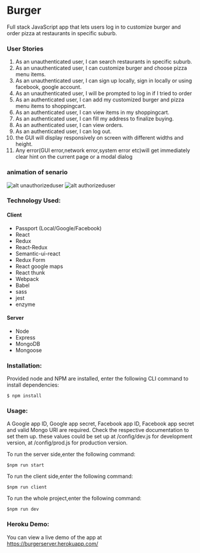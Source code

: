 # Burger 

Full stack JavaScript app that lets users log in to customize burger and order pizza at restaurants in specific suburb.

### User Stories

1. As an unauthenticated user, I can search restaurants in specific suburb.
2. As an unauthenticated user, I can customize burger and choose pizza menu items.
3. As an unauthenticated user, I can sign up locally, sign in locally or using facebook, google account.
4. As an unauthenticated user, I will be prompted to log in if I tried to order
5. As an authenticated user, I can add my customized burger and pizza menu items to shoppingcart.
6. As an authenticated user, I can view items in my shoppingcart.
7. As an authenticated user, I can fill my address to finalize buying.
8. As an authenticated user, I can view orders.
9. As an authenticated user, I can log out.
10. the GUI will display responsively on screen with different widths and height.
11. Any error(GUI error,network error,system error etc)will get immediately clear hint on the current page or a modal dialog

### animation of senario
![alt unauthorizeduser](https://github.com/SueCheng/BurgerServer/blob/master/unauthorizeduser.gif)
![alt authorizeduser](https://github.com/SueCheng/BurgerServer/blob/master/authorizeduser.gif)

### Technology Used:

#### Client
* Passport (Local/Google/Facebook)
* React
* Redux
* React-Redux
* Semantic-ui-react
* Redux Form
* React google maps
* React thunk
* Webpack
* Babel
* sass
* jest
* enzyme

#### Server
* Node
* Express
* MongoDB
* Mongoose


### Installation:

Provided node and NPM are installed, enter the following CLI command to install dependencies:
```
$ npm install
```

### Usage:
A Google app ID, Google app secret, Facebook app ID, Facebook app secret and valid Mongo URI are required. Check the respective documentation to set them up. 
these values could be set up at /config/dev.js for development version, at /config/prod.js for production version.

To run the server side,enter the following command:
```
$npm run start

```
To run the client side,enter the following command:
```
$npm run client

```
To run the whole project,enter the following command:
```
$npm run dev

```
### Heroku Demo:

You can view a live demo of the app at https://burgerserver.herokuapp.com/
